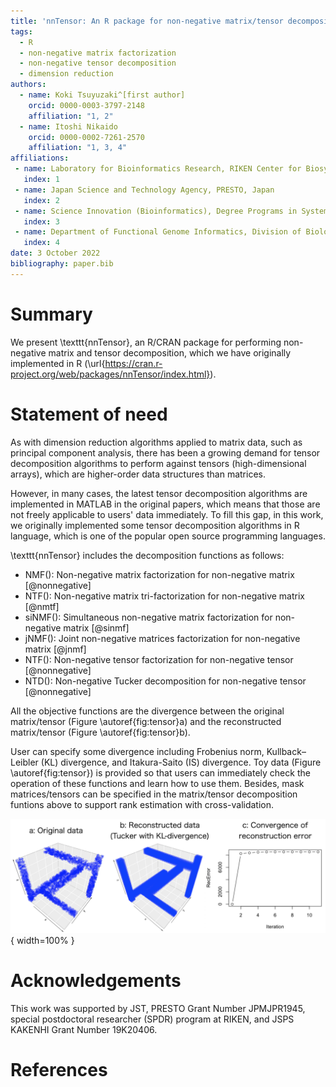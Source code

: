 ```yaml
---
title: 'nnTensor: An R package for non-negative matrix/tensor decomposition'
tags:
  - R
  - non-negative matrix factorization
  - non-negative tensor decomposition
  - dimension reduction
authors:
  - name: Koki Tsuyuzaki^[first author]
    orcid: 0000-0003-3797-2148
    affiliation: "1, 2"
  - name: Itoshi Nikaido
    orcid: 0000-0002-7261-2570
    affiliation: "1, 3, 4"
affiliations:
 - name: Laboratory for Bioinformatics Research, RIKEN Center for Biosystems Dynamics Research, Japan
   index: 1
 - name: Japan Science and Technology Agency, PRESTO, Japan
   index: 2
 - name: Science Innovation (Bioinformatics), Degree Programs in Systems and Information Engineering, Graduate School of Science and Technology), University of Tsukuba, Japan
   index: 3
 - name: Department of Functional Genome Informatics, Division of Biological Data Science, Medical Research Institute, Tokyo Medical and Dental University, Japan
   index: 4
date: 3 October 2022
bibliography: paper.bib
---
```


# Summary

We present \texttt{nnTensor}, an R/CRAN package for performing non-negative matrix and tensor decomposition, which we have originally implemented in R (\url{https://cran.r-project.org/web/packages/nnTensor/index.html}).

# Statement of need

As with dimension reduction algorithms applied to matrix data, such as principal component analysis, there has been a growing demand for tensor decomposition algorithms to perform against tensors (high-dimensional arrays), which are higher-order data structures than matrices.

However, in many cases, the latest tensor decomposition algorithms are implemented in MATLAB in the original papers, which means that those are not freely applicable to users' data immediately. To fill this gap, in this work, we originally implemented some tensor decomposition algorithms in R language, which is one of the popular open source programming languages.

\texttt{nnTensor} includes the decomposition functions as follows:

- NMF(): Non-negative matrix factorization for non-negative matrix [@nonnegative]
- NTF(): Non-negative matrix tri-factorization for non-negative matrix [@nmtf]
- siNMF(): Simultaneous non-negative matrix factorization for non-negative matrix [@sinmf]
- jNMF(): Joint non-negative matrices factorization for non-negative matrix [@jnmf]
- NTF(): Non-negative tensor factorization for non-negative tensor [@nonnegative]
- NTD(): Non-negative Tucker decomposition for non-negative tensor [@nonnegative]

All the objective functions are the divergence between the original matrix/tensor (Figure \autoref{fig:tensor}a) and the reconstructed matrix/tensor (Figure \autoref{fig:tensor}b).

User can specify some divergence including Frobenius norm, Kullback–Leibler (KL) divergence, and Itakura-Saito (IS) divergence. Toy data (Figure \autoref{fig:tensor}) is provided so that users can immediately check the operation of these functions and learn how to use them. Besides, mask matrices/tensors can be specified in the matrix/tensor decomposition funtions above to support rank estimation with cross-validation.

![Toydata decomposed by NTD with KL-divergence\label{fig:tensor}](figure.png){ width=100% }

# Acknowledgements

This work was supported by JST, PRESTO Grant Number JPMJPR1945, special postdoctoral researcher (SPDR) program at RIKEN, and JSPS KAKENHI Grant Number 19K20406.

# References
